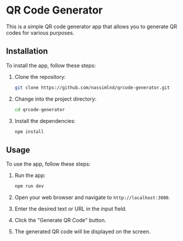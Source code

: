# QR Code Generator

This is a simple QR code generator app that allows you to generate QR codes for various purposes.

## Installation

To install the app, follow these steps:

1. Clone the repository:

    ```bash
    git clone https://github.com/nassimlnd/qrcode-generator.git
    ```

2. Change into the project directory:

    ```bash
    cd qrcode-generator
    ```

3. Install the dependencies:
    ```bash
    npm install
    ```

## Usage

To use the app, follow these steps:

1. Run the app:

    ```bash
    npm run dev
    ```

2. Open your web browser and navigate to `http://localhost:3000`.

3. Enter the desired text or URL in the input field.

4. Click the "Generate QR Code" button.

5. The generated QR code will be displayed on the screen.
